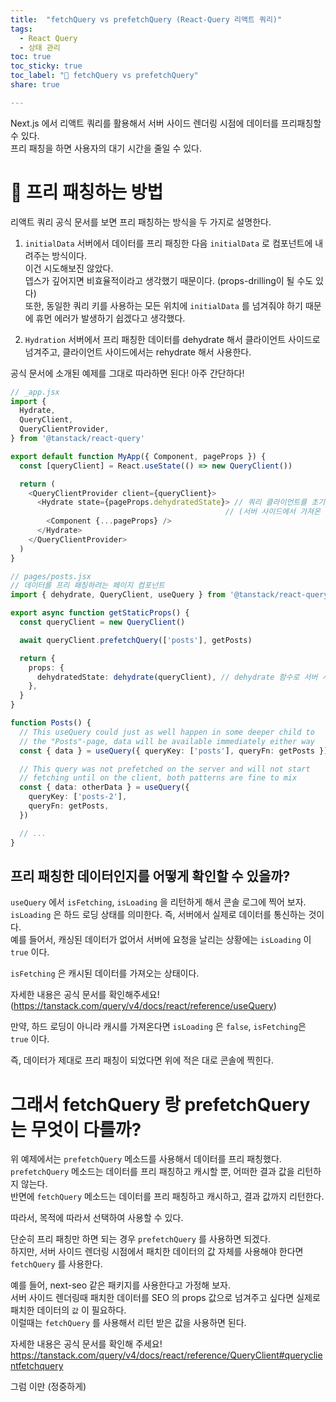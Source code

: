 ```yaml
---
title:  "fetchQuery vs prefetchQuery (React-Query 리액트 쿼리)"
tags:
  - React Query
  - 상태 관리
toc: true
toc_sticky: true
toc_label: "🤭 fetchQuery vs prefetchQuery"
share: true

---
```


Next.js 에서 리액트 쿼리를 활용해서 서버 사이드 렌더링 시점에 데이터를 프리패칭할 수 있다.  
프리 패칭을 하면 사용자의 대기 시간을 줄일 수 있다.  

# 👀 프리 패칭하는 방법

리액트 쿼리 공식 문서를 보면 프리 패칭하는 방식을 두 가지로 설명한다.  

1. `initialData` 
서버에서 데이터를 프리 패칭한 다음 `initialData` 로 컴포넌트에 내려주는 방식이다.  
이건 시도해보진 않았다.  
뎁스가 깊어지면 비효율적이라고 생각했기 때문이다. (props-drilling이 될 수도 있다)  
또한, 동일한 쿼리 키를 사용하는 모든 위치에 `initialData` 를 넘겨줘야 하기 때문에 휴먼 에러가 발생하기 쉽겠다고 생각했다.  

2. `Hydration`
서버에서 프리 패칭한 데이터를 dehydrate 해서 클라이언트 사이드로 넘겨주고, 클라이언트 사이드에서는 rehydrate 해서 사용한다.  

공식 문서에 소개된 예제를 그대로 따라하면 된다! 아주 간단하다!  

```typescript
// _app.jsx
import {
  Hydrate,
  QueryClient,
  QueryClientProvider,
} from '@tanstack/react-query'

export default function MyApp({ Component, pageProps }) {
  const [queryClient] = React.useState(() => new QueryClient())

  return (
    <QueryClientProvider client={queryClient}>
      <Hydrate state={pageProps.dehydratedState}> // 쿼리 클라이언트를 초기화 
                                                // (서버 사이드에서 가져온 데이터를 클라이언트 사이드로 전달하고, 클라이언트 사이드에서 초기 데이터를 사용하여 렌더링을 수행)
        <Component {...pageProps} />
      </Hydrate>
    </QueryClientProvider>
  )
}
```

```typescript
// pages/posts.jsx
// 데이터를 프리 패칭하려는 페이지 컴포넌트
import { dehydrate, QueryClient, useQuery } from '@tanstack/react-query'

export async function getStaticProps() {
  const queryClient = new QueryClient()

  await queryClient.prefetchQuery(['posts'], getPosts)

  return {
    props: {
      dehydratedState: dehydrate(queryClient), // dehydrate 함수로 서버 사이드 렌더링에서 패치한 데이터를 직렬화
    },
  }
}

function Posts() {
  // This useQuery could just as well happen in some deeper child to
  // the "Posts"-page, data will be available immediately either way
  const { data } = useQuery({ queryKey: ['posts'], queryFn: getPosts }) // 리액트 쿼리는 쿼리 키로 캐싱을 관리한다!

  // This query was not prefetched on the server and will not start
  // fetching until on the client, both patterns are fine to mix
  const { data: otherData } = useQuery({
    queryKey: ['posts-2'],
    queryFn: getPosts,
  })

  // ...
}
```

## 프리 패칭한 데이터인지를 어떻게 확인할 수 있을까?  

`useQuery` 에서 `isFetching`, `isLoading` 을 리턴하게 해서 콘솔 로그에 찍어 보자.  
`isLoading` 은 하드 로딩 상태를 의미한다. 즉, 서버에서 실제로 데이터를 통신하는 것이다.  
예를 들어서, 캐싱된 데이터가 없어서 서버에 요청을 날리는 상황에는 `isLoading` 이 `true` 이다.  

`isFetching` 은 캐시된 데이터를 가져오는 상태이다.  

자세한 내용은 공식 문서를 확인해주세요! (https://tanstack.com/query/v4/docs/react/reference/useQuery)

만약, 하드 로딩이 아니라 캐시를 가져온다면 `isLoading` 은 `false`, `isFetching`은 `true` 이다.  

즉, 데이터가 제대로 프리 패칭이 되었다면 위에 적은 대로 콘솔에 찍힌다.  

# 그래서 fetchQuery 랑 prefetchQuery 는 무엇이 다를까?

위 예제에서는 `prefetchQuery` 메소드를 사용해서 데이터를 프리 패칭했다.  
`prefetchQuery` 메소드는 데이터를 프리 패칭하고 캐시할 뿐, 어떠한 결과 값을 리턴하지 않는다.  
반면에 `fetchQuery` 메소드는 데이터를 프리 패칭하고 캐시하고, 결과 값까지 리턴한다.  

따라서, 목적에 따라서 선택하여 사용할 수 있다.  

단순히 프리 패칭만 하면 되는 경우 `prefetchQuery` 를 사용하면 되겠다.  
하지만, 서버 사이드 렌더링 시점에서 패치한 데이터의 값 자체를 사용해야 한다면 `fetchQuery` 를 사용한다.  

예를 들어, next-seo 같은 패키지를 사용한다고 가정해 보자.  
서버 사이드 렌더링때 패치한 데이터를 SEO 의 props 값으로 넘겨주고 싶다면 실제로 패치한 데이터의 `값` 이 필요하다.  
이럴때는 `fetchQuery` 를 사용해서 리턴 받은 값을 사용하면 된다.  

자세한 내용은 공식 문서를 확인해 주세요!  
https://tanstack.com/query/v4/docs/react/reference/QueryClient#queryclientfetchquery  

그럼 이만 (정중하게)
